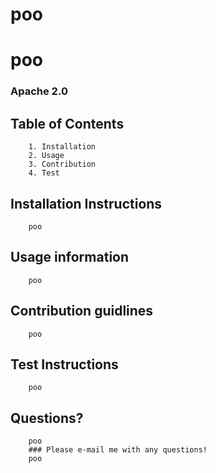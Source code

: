 # poo
    
  # poo

   ### Apache 2.0

   ## Table of Contents
        1. Installation 
        2. Usage
        3. Contribution 
        4. Test 

   ## Installation Instructions
        poo

   ## Usage information
        poo

   ## Contribution guidlines
        poo

   ## Test Instructions
        poo
    
    
   ## Questions?
        poo
        ### Please e-mail me with any questions!
        poo
    
